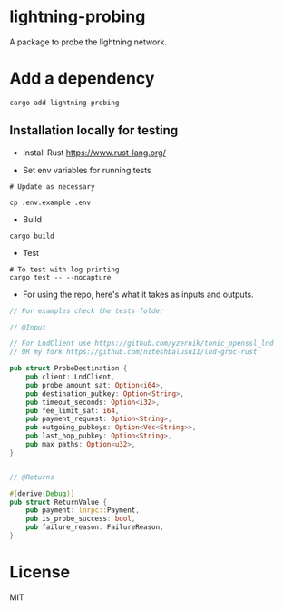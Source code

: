 # lightning-probing

A package to probe the lightning network.

# Add a dependency

```
cargo add lightning-probing
```

## Installation locally for testing

- Install Rust https://www.rust-lang.org/

- Set env variables for running tests
```
# Update as necessary

cp .env.example .env
```

- Build
```
cargo build
```

- Test
```
# To test with log printing
cargo test -- --nocapture
```

- For using the repo, here's what it takes as inputs and outputs.

```rust
// For examples check the tests folder

// @Input

// For LndClient use https://github.com/yzernik/tonic_openssl_lnd 
// OR my fork https://github.com/niteshbalusu11/lnd-grpc-rust 

pub struct ProbeDestination {
    pub client: LndClient,
    pub probe_amount_sat: Option<i64>,
    pub destination_pubkey: Option<String>,
    pub timeout_seconds: Option<i32>,
    pub fee_limit_sat: i64,
    pub payment_request: Option<String>,
    pub outgoing_pubkeys: Option<Vec<String>>,
    pub last_hop_pubkey: Option<String>,
    pub max_paths: Option<u32>,
}


// @Returns

#[derive(Debug)]
pub struct ReturnValue {
    pub payment: lnrpc::Payment,
    pub is_probe_success: bool,
    pub failure_reason: FailureReason,
}
```

# License
MIT

